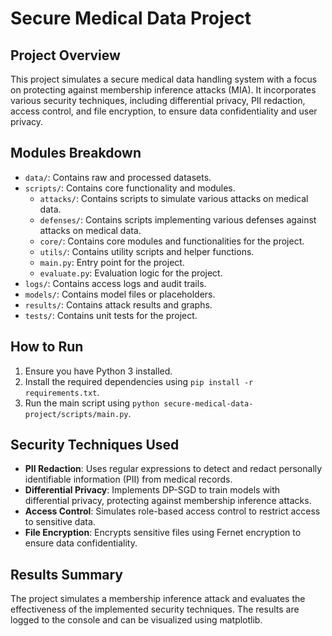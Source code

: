 # Secure Medical Data Project

## Project Overview
This project simulates a secure medical data handling system with a focus on protecting against membership inference attacks (MIA). It incorporates various security techniques, including differential privacy, PII redaction, access control, and file encryption, to ensure data confidentiality and user privacy.

## Modules Breakdown
- `data/`: Contains raw and processed datasets.
- `scripts/`: Contains core functionality and modules.
    - `attacks/`: Contains scripts to simulate various attacks on medical data.
    - `defenses/`: Contains scripts implementing various defenses against attacks on medical data.
    - `core/`: Contains core modules and functionalities for the project.
    - `utils/`: Contains utility scripts and helper functions.
    - `main.py`: Entry point for the project.
    - `evaluate.py`: Evaluation logic for the project.
- `logs/`: Contains access logs and audit trails.
- `models/`: Contains model files or placeholders.
- `results/`: Contains attack results and graphs.
- `tests/`: Contains unit tests for the project.

## How to Run
1. Ensure you have Python 3 installed.
2. Install the required dependencies using `pip install -r requirements.txt`.
3. Run the main script using `python secure-medical-data-project/scripts/main.py`.

## Security Techniques Used
- **PII Redaction**: Uses regular expressions to detect and redact personally identifiable information (PII) from medical records.
- **Differential Privacy**: Implements DP-SGD to train models with differential privacy, protecting against membership inference attacks.
- **Access Control**: Simulates role-based access control to restrict access to sensitive data.
- **File Encryption**: Encrypts sensitive files using Fernet encryption to ensure data confidentiality.

## Results Summary
The project simulates a membership inference attack and evaluates the effectiveness of the implemented security techniques. The results are logged to the console and can be visualized using matplotlib.
